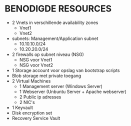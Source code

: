 # BENODIGDE RESOURCES
- 2 Vnets in verschillende availability zones
    - Vnet1
    - Vnet2
- subnets: Management/Application subnet
    - 10.10.10.0/24 
    - 10.20.20.0/24
- 2 firewalls op subnet niveau (NSG)
    - NSG voor Vnet1 	
    - NSG voor Vnet2
- 1 Storage account voor opslag van bootstrap scripts
- Blob storage met private toegang
- 2 Virtual Machines
    - 1 Management server (Windows Server)
    - 1 Webserver (Unbuntu Server + Apache webserver)
    - 2 Public ip adresses
    - 2 NIC's
- 1 Keyvault
- Disk encryption set
- Recovery Service Vault